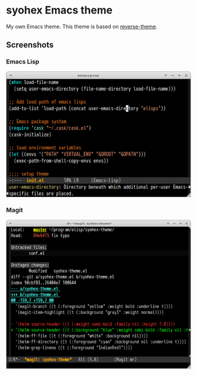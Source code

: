 # syohex Emacs theme

My own Emacs theme. This theme is based on [reverse-theme](http://github.com/syohex/emacs-reverse-theme).

## Screenshots

### Emacs Lisp

![emacs-lisp](image/emacs-lisp.png)


### Magit

![magit](image/magit.png)
